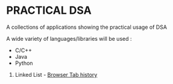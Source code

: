 # PRACTICAL DSA

A collections of applications showing the practical usage of DSA


A wide variety of languages/libraries will be used : 
* C/C++
* Java
* Python


1) Linked List - [Browser Tab history](linked_list)

